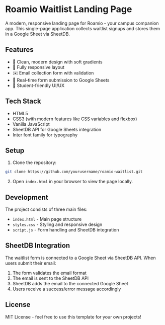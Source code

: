 # Roamio Waitlist Landing Page

A modern, responsive landing page for Roamio - your campus companion app. This single-page application collects waitlist signups and stores them in a Google Sheet via SheetDB.

## Features

- 🎨 Clean, modern design with soft gradients
- 📱 Fully responsive layout
- ✉️ Email collection form with validation
- 🔄 Real-time form submission to Google Sheets
- 🎯 Student-friendly UI/UX

## Tech Stack

- HTML5
- CSS3 (with modern features like CSS variables and flexbox)
- Vanilla JavaScript
- SheetDB API for Google Sheets integration
- Inter font family for typography

## Setup

1. Clone the repository:
```bash
git clone https://github.com/yourusername/roamio-waitlist.git
```

2. Open `index.html` in your browser to view the page locally.

## Development

The project consists of three main files:
- `index.html` - Main page structure
- `styles.css` - Styling and responsive design
- `script.js` - Form handling and SheetDB integration

## SheetDB Integration

The waitlist form is connected to a Google Sheet via SheetDB API. When users submit their email:
1. The form validates the email format
2. The email is sent to the SheetDB API
3. SheetDB adds the email to the connected Google Sheet
4. Users receive a success/error message accordingly

## License

MIT License - feel free to use this template for your own projects! 